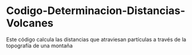 # Codigo-Determinacion-Distancias-Volcanes
Este código calcula las distancias que atraviesan partículas a través de la topografía de una montaña
